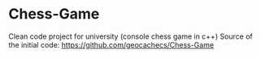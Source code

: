 # Chess-Game
Clean code project for university (console chess game in c++)
Source of the initial code: https://github.com/geocachecs/Chess-Game
